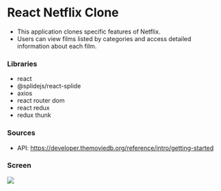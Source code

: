 # React Netflix Clone

- This application clones specific features of Netflix.
- Users can view films listed by categories and access detailed information about each film.

### Libraries

- react
- @splidejs/react-splide
- axios
- react router dom
- react redux
- redux thunk

### Sources

- API: https://developer.themoviedb.org/reference/intro/getting-started

### Screen

![](screen.gif)
